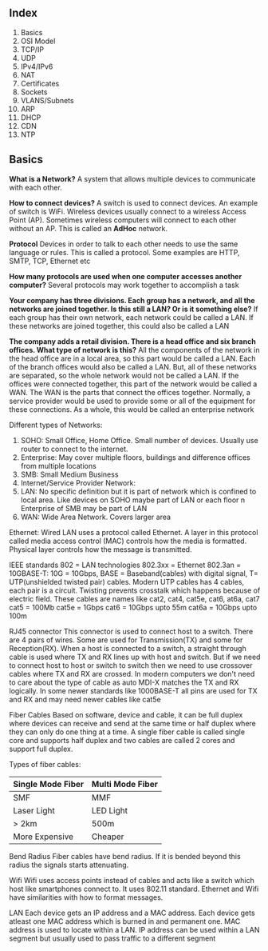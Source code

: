 
## Index

1. Basics
2. OSI Model
3. TCP/IP
4. UDP
5. IPv4/IPv6
6. NAT
7. Certificates
8. Sockets
9. VLANS/Subnets
10. ARP
11. DHCP
12. CDN
13. NTP

## Basics

**What is a Network?**
A system that allows multiple devices to communicate with each other.

**How to connect devices?**
A switch is used to connect devices. An example of switch is WiFi. Wireless devices usually connect to a wireless Access Point (AP). Sometimes wireless computers will connect to each other without an AP. This is called an **AdHoc** network.

**Protocol**
Devices in order to talk to each other needs to use the same language or rules. This is called a protocol. Some examples are HTTP, SMTP, TCP, Ethernet etc

**How many protocols are used when one computer accesses another computer?**
Several protocols may work together to accomplish a task

**Your company has three divisions. Each group has a network, and all the networks are joined together. Is this still a LAN? Or is it something else?**
If each group has their own network, each network could be called a LAN. If these networks are joined together, this could also be called a LAN

**The company adds a retail division. There is a head office and six branch offices. What type of network is this?**
All the components of the network in the head office are in a local area, so this part would be called a LAN. Each of the branch offices would also be called a LAN.
But, all of these networks are separated, so the whole network would not be called a LAN.
If the offices were connected together, this part of the network would be called a WAN. The WAN is the parts that connect the offices together.
Normally, a service provider would be used to provide some or all of the equipment for these connections.
As a whole, this would be called an enterprise network

Different types of Networks:
1. SOHO: Small Office, Home Office. Small number of devices. Usually use router to connect to the internet.
2. Enterprise: May cover multiple floors, buildings and difference offices from multiple locations
3. SMB: Small Medium Business
4. Internet/Service Provider Network: 
5. LAN: No specific definition but it is part of network which is confined to local area. Like devices on SOHO maybe part of LAN or each floor n Enterprise of SMB may be part of LAN
6. WAN: Wide Area Network. Covers larger area

Ethernet:
Wired LAN uses a protocol called Ethernet. A layer in this protocol called media access control (MAC) controls how the media is formatted. Physical layer controls how the message is transmitted.

IEEE standards
802 = LAN technologies
802.3xx = Ethernet
802.3an = 10GBASE-T: 10G = 10Gbps, BASE = Baseband(cables) with digital signal, T= UTP(unshielded twisted pair) cables. Modern UTP cables has 4 cables, each pair is a circuit. Twisting prevents crosstalk which happens because of electric field. These cables are names like cat2, cat4, cat5e, cat6, at6a, cat7
cat5 = 100Mb
cat5e = 1Gbps
cat6 = 10Gbps upto 55m
cat6a = 10Gbps upto 100m

RJ45 connector
This connector is used to connect host to a switch. There are 4 pairs of wires. Some are used for Transmission(TX) and some for Reception(RX). When a host is connected to a switch, a straight through cable is used where TX and RX lines up with host and switch. But if we need to connect host to host or switch to switch then we need to use crossover cables where TX and RX are crossed.
In modern computers we don't need to care about the type of cable as auto MDI-X matches the TX and RX logically.
In some newer standards like 1000BASE-T all pins are used for TX and RX and may need newer cables like cat5e

Fiber Cables
Based on software, device and cable, it can be full duplex where devices can receive and send at the same time or half duplex where they can only do one thing at a time. A single fiber cable is called single core and supports half duplex and two cables are called 2 cores and  support full duplex.

Types of fiber cables:

| Single Mode Fiber | Multi Mode Fiber |
| ----------------- | ---------------- |
| SMF               | MMF              |
| Laser Light       | LED Light        |
| > 2km             | 500m             |
| More Expensive    | Cheaper          |
Bend Radius
Fiber cables have bend radius. If it is bended beyond this radius the signals starts attenuating.

Wifi
Wifi uses access points instead of cables and acts like a switch which host like smartphones connect to. It uses 802.11 standard. Ethernet and Wifi have similarities with how to format messages.

LAN
Each device gets an IP address and a MAC address. Each device gets atleast one MAC address which is burned in and permanent one. MAC address is used to locate within a LAN. IP address can be used within a LAN segment but usually used to pass traffic to a different segment